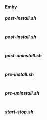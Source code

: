 #### Emby
##### post-install.sh
```bash
```

##### post-install.sh
```bash
```

##### post-uninstall.sh
```bash
```

##### pre-install.sh
```bash
```

##### pre-uninstall.sh
```bash
```

##### start-stop.sh
```bash
```

